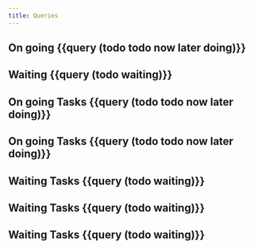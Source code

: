 ```yaml
---
title: Queries
---
```


## On going {{query (todo todo now later doing)}}
## Waiting {{query (todo waiting)}}
## On going Tasks {{query (todo todo now later doing)}}
## **On going Tasks** {{query (todo todo now later doing)}}
## Waiting Tasks {{query (todo waiting)}}
## **Waiting Tasks** {{query (todo waiting)}}
## **Waiting Tasks** {{query (todo waiting)}}
##
